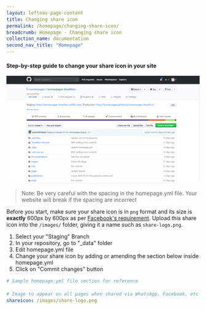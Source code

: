 ```yaml
---
layout: leftnav-page-content
title: Changing share icon
permalink: /homepage/changing-share-icon/
breadcrumb: Homepage - Changing share icon
collection_name: documentation
second_nav_title: "Homepage"
---
```

#### **Step-by-step guide to change your share icon in your site**
![Changing favicon of your homepage](/images/resources/changing-content-of-your-homepage.gif)
> Note: Be very careful with the spacing in the homepage.yml file. Your website will break if the spacing are incorrect

Before you start, make sure your share icon is in `png` format and its size is **exactly** 600px by 600px as per [Facebook's requirement](https://developers.facebook.com/docs/sharing/best-practices#images). Upload this share icon into the `/images/` folder, giving it a name such as `share-logo.png`.

1. Select your "Staging" Branch
2. In your repository, go to "_data" folder
3. Edit homepage.yml file
4. Change your share icon by adding or amending the section below inside homepage.yml
5. Click on "Commit changes" button

```yaml
# Sample homepage.yml file section for reference

# Image to appear on all pages when shared via WhatsApp, Facebook, etc
shareicon: /images/share-logo.png

```
